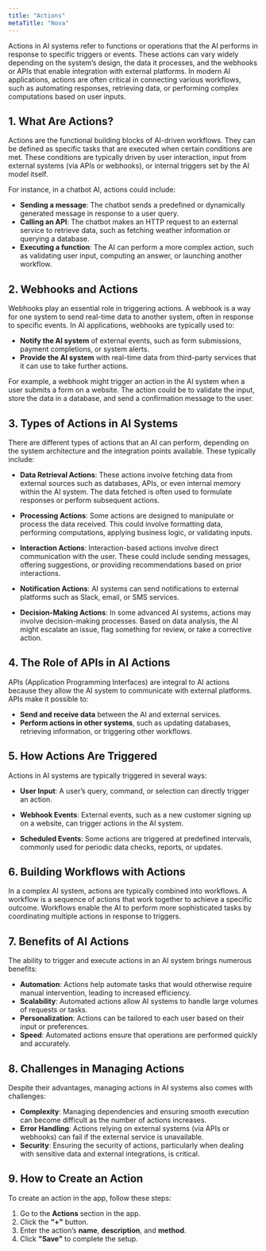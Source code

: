 ```yaml
---
title: "Actions"
metaTitle: "Nova"
---
```


Actions in AI systems refer to functions or operations that the AI performs in response to specific triggers or events. These actions can vary widely depending on the system’s design, the data it processes, and the webhooks or APIs that enable integration with external platforms. In modern AI applications, actions are often critical in connecting various workflows, such as automating responses, retrieving data, or performing complex computations based on user inputs.

## 1. What Are Actions?

Actions are the functional building blocks of AI-driven workflows. They can be defined as specific tasks that are executed when certain conditions are met. These conditions are typically driven by user interaction, input from external systems (via APIs or webhooks), or internal triggers set by the AI model itself.

For instance, in a chatbot AI, actions could include:
- **Sending a message**: The chatbot sends a predefined or dynamically generated message in response to a user query.
- **Calling an API**: The chatbot makes an HTTP request to an external service to retrieve data, such as fetching weather information or querying a database.
- **Executing a function**: The AI can perform a more complex action, such as validating user input, computing an answer, or launching another workflow.

## 2. Webhooks and Actions

Webhooks play an essential role in triggering actions. A webhook is a way for one system to send real-time data to another system, often in response to specific events. In AI applications, webhooks are typically used to:
- **Notify the AI system** of external events, such as form submissions, payment completions, or system alerts.
- **Provide the AI system** with real-time data from third-party services that it can use to take further actions.

For example, a webhook might trigger an action in the AI system when a user submits a form on a website. The action could be to validate the input, store the data in a database, and send a confirmation message to the user.

## 3. Types of Actions in AI Systems

There are different types of actions that an AI can perform, depending on the system architecture and the integration points available. These typically include:

- **Data Retrieval Actions**: These actions involve fetching data from external sources such as databases, APIs, or even internal memory within the AI system. The data fetched is often used to formulate responses or perform subsequent actions.

- **Processing Actions**: Some actions are designed to manipulate or process the data received. This could involve formatting data, performing computations, applying business logic, or validating inputs.

- **Interaction Actions**: Interaction-based actions involve direct communication with the user. These could include sending messages, offering suggestions, or providing recommendations based on prior interactions.

- **Notification Actions**: AI systems can send notifications to external platforms such as Slack, email, or SMS services.

- **Decision-Making Actions**: In some advanced AI systems, actions may involve decision-making processes. Based on data analysis, the AI might escalate an issue, flag something for review, or take a corrective action.

## 4. The Role of APIs in AI Actions

APIs (Application Programming Interfaces) are integral to AI actions because they allow the AI system to communicate with external platforms. APIs make it possible to:
- **Send and receive data** between the AI and external services.
- **Perform actions in other systems**, such as updating databases, retrieving information, or triggering other workflows.

## 5. How Actions Are Triggered

Actions in AI systems are typically triggered in several ways:
- **User Input**: A user’s query, command, or selection can directly trigger an action.

- **Webhook Events**: External events, such as a new customer signing up on a website, can trigger actions in the AI system.

- **Scheduled Events**: Some actions are triggered at predefined intervals, commonly used for periodic data checks, reports, or updates.

## 6. Building Workflows with Actions

In a complex AI system, actions are typically combined into workflows. A workflow is a sequence of actions that work together to achieve a specific outcome. Workflows enable the AI to perform more sophisticated tasks by coordinating multiple actions in response to triggers.

## 7. Benefits of AI Actions

The ability to trigger and execute actions in an AI system brings numerous benefits:
- **Automation**: Actions help automate tasks that would otherwise require manual intervention, leading to increased efficiency.
- **Scalability**: Automated actions allow AI systems to handle large volumes of requests or tasks.
- **Personalization**: Actions can be tailored to each user based on their input or preferences.
- **Speed**: Automated actions ensure that operations are performed quickly and accurately.

## 8. Challenges in Managing Actions

Despite their advantages, managing actions in AI systems also comes with challenges:
- **Complexity**: Managing dependencies and ensuring smooth execution can become difficult as the number of actions increases.
- **Error Handling**: Actions relying on external systems (via APIs or webhooks) can fail if the external service is unavailable.
- **Security**: Ensuring the security of actions, particularly when dealing with sensitive data and external integrations, is critical.

## 9. How to Create an Action

To create an action in the app, follow these steps:

1. Go to the **Actions** section in the app.
2. Click the **"+"** button.
3. Enter the action’s **name**, **description**, and **method**.
4. Click **"Save"** to complete the setup.
